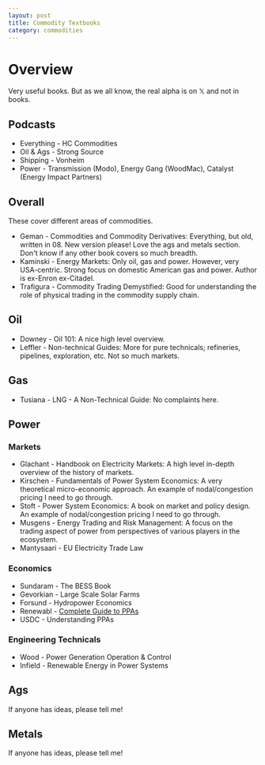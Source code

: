 ```yaml
---
layout: post
title: Commodity Textbooks
category: commodities
---
```




# Overview

Very useful books. But as we all know, the real alpha is on $\mathbb{X}$ and not in books.

## Podcasts

* Everything - HC Commodities 
* Oil & Ags - Strong Source
* Shipping - Vonheim
* Power - Transmission (Modo), Energy Gang (WoodMac), Catalyst (Energy Impact Partners)


## Overall 

These cover different areas of commodities. 

* Geman - Commodities and Commodity Derivatives: Everything, but old, written in 08. New version please! Love the ags and metals section. Don't know if any other book covers so much breadth.
* Kaminski - Energy Markets: Only oil, gas and power. However, very USA-centric. Strong focus on domestic American gas and power. Author is ex-Enron ex-Citadel.
* Trafigura - Commodity Trading Demystified: Good for understanding the role of physical trading in the commodity supply chain.


## Oil

* Downey - Oil 101: A nice high level overview.
* Leffler - Non-technical Guides: More for pure technicals; refineries, pipelines, exploration, etc. Not so much markets.

## Gas

* Tusiana - LNG - A Non-Technical Guide: No complaints here. 

## Power

### Markets

* Glachant - Handbook on Electricity Markets: A high level in-depth overview of the history of markets.
* Kirschen - Fundamentals of Power System Economics: A very theoretical micro-economic approach. An example of nodal/congestion pricing I need to go through.
* Stoft - Power System Economics: A book on market and policy design. An example of nodal/congestion pricing I need to go through.
* Musgens - Energy Trading and Risk Management: A focus on the trading aspect of power from perspectives of various players in the ecosystem.
* Mantysaari - EU Electricity Trade Law

### Economics

* Sundaram - The BESS Book
* Gevorkian - Large Scale Solar Farms
* Forsund - Hydropower Economics
* Renewabl - [Complete Guide to PPAs](https://www.renewabl.com/post/ppas-explained-the-complete-guide-to-power-purchase-agreements)
* USDC - Understanding PPAs

### Engineering Technicals

* Wood - Power Generation Operation & Control 
* Infield - Renewable Energy in Power Systems

## Ags

If anyone has ideas, please tell me! 

## Metals

If anyone has ideas, please tell me! 
